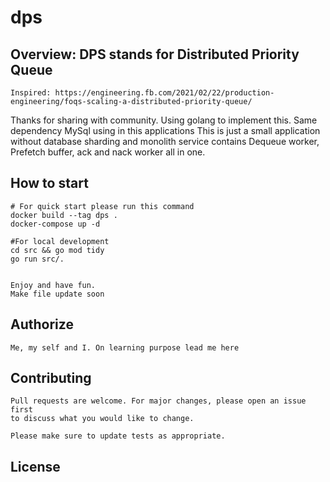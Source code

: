 # dps
## Overview: DPS stands for Distributed Priority Queue
```
Inspired: https://engineering.fb.com/2021/02/22/production-engineering/foqs-scaling-a-distributed-priority-queue/
```
Thanks for sharing with community. Using golang to implement this. Same dependency MySql using
in this applications
This is just a small application without database sharding and monolith service contains Dequeue worker, Prefetch buffer, ack and nack worker all in one.

## How to start

```
# For quick start please run this command
docker build --tag dps .
docker-compose up -d

#For local development
cd src && go mod tidy
go run src/.


Enjoy and have fun.
Make file update soon
```

## Authorize
```
Me, my self and I. On learning purpose lead me here
```

## Contributing
```
Pull requests are welcome. For major changes, please open an issue first
to discuss what you would like to change.

Please make sure to update tests as appropriate.
```
## License


